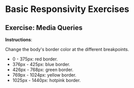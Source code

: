 # Basic Responsivity Exercises

## Exercise: Media Queries

**Instructions**:

Change the body's border color at the different breakpoints.
+ 0 - 375px: red border.
+ 376px - 425px: blue border.
+ 426px - 768px: green border.
+ 769px - 1024px: yellow border.
+ 1025px - 1440px: hotpink border.

